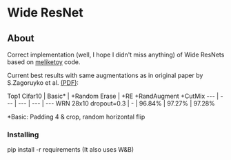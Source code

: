 # Wide ResNet 

## About 

Correct implementation (well, I hope I didn't miss anything) of Wide ResNets based on <a href="https://github.com/meliketoy/wide-resnet.pytorch">meliketoy</a> code.

Current best results with same augmentations as in original paper by S.Zagoruyko et al. <a href="https://arxiv.org/abs/1605.07146">(PDF)</a>:

Top1 Cifar10   |   Basic* | +Random Erase | +RE +RandAugment +CutMix 
--- | --- | --- | --- | ---
WRN 28x10 dropout=0.3 | - | 96.84% | 97.27% | 97.28%

*Basic: Padding 4 & crop, random horizontal flip

### Installing

pip install -r requirements (It also uses W&B)
